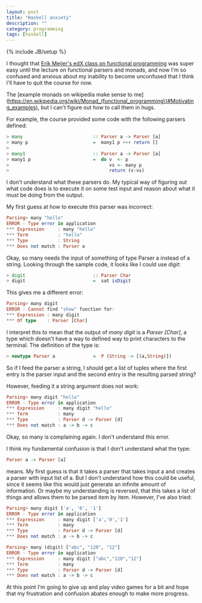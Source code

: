 ```yaml
---
layout: post
title: "Haskell anxiety"
description: ""
category: programming 
tags: [haskell]
---
```

{% include JB/setup %}

I thought that [Erik Meijer's edX class on functional programming](https://courses.edx.org/courses/course-v1%3ADelftX%2BFP101x%2B3T2015/) was super easy until the lecture on functional parsers and monads, and now I'm so confused and anxious about my inability to become unconfused that I think I'll have to quit the course for now.

The [example monads on wikipedia make sense to me](https://en.wikipedia.org/wiki/Monad_(functional_programming\)#Motivating_examples), but I can't figure out how to call them in hugs. 

For example, the course provided some code with the following parsers defined:

```haskell
> many                          :: Parser a -> Parser [a]
> many p                        =  many1 p +++ return []
> 
> many1                         :: Parser a -> Parser [a]
> many1 p                       =  do v  <- p
>                                     vs <- many p
>                                     return (v:vs)
```

I don't understand what these parsers do. My typical way of figuring out what code does is to execute it on some test input and reason about what it must be doing from the output.

My first guess at how to execute this parser was incorrect:

```haskell
Parsing> many "hello"
ERROR - Type error in application
*** Expression     : many "hello"
*** Term           : "hello"
*** Type           : String
*** Does not match : Parser a
```

Okay, so many needs the input of something of type Parser a instead of a string. Looking through the sample code, it looks like I could use *digit*:

```haskell
> digit                         :: Parser Char
> digit                         =  sat isDigit
```

This gives me a different error:

```haskell
Parsing> many digit
ERROR - Cannot find "show" function for:
*** Expression : many digit
*** Of type    : Parser [Char]
```

I interpret this to mean that the output of *many digit* is a *Parser [Char]*, a type which doesn't have a way to defined way to print characters to the terminal. The definition of the type is:

```haskell
> newtype Parser a              =  P (String -> [(a,String)])
```

So if I feed the parser a string, I should get a list of tuples where the first entry is the parser input and the second entry is the resulting parsed string? 

However, feeding it a string argument does not work:

```haskell
Parsing> many digit "hello"
ERROR - Type error in application
*** Expression     : many digit "hello"
*** Term           : many
*** Type           : Parser d -> Parser [d]
*** Does not match : a -> b -> c
```

Okay, so many is complaining again. I don't understand this error. 

I think my fundamental confusion is that I don't understand what the type:

```haskell
Parser a -> Parser [a]
```

means. My first guess is that it takes a parser that takes input a and creates a parser with input list of a. But I don't understand how this could be useful, since it seems like this would just generate an infinite amount of information. Or maybe my understanding is reversed, that this takes a list of things and allows them to be parsed item by item. However, I've also tried:

```haskell
Parsing> many digit ['a', '0', '1']
ERROR - Type error in application
*** Expression     : many digit ['a','0','1']
*** Term           : many
*** Type           : Parser d -> Parser [d]
*** Does not match : a -> b -> c
```

```haskell
Parsing> many (digit) ["abc", "120", "12"]
ERROR - Type error in application
*** Expression     : many digit ["abc","120","12"]
*** Term           : many
*** Type           : Parser d -> Parser [d]
*** Does not match : a -> b -> c
```
 
At this point I'm going to give up and play video games for a bit and hope that my frustration and confusion abates enough to make more progress.

